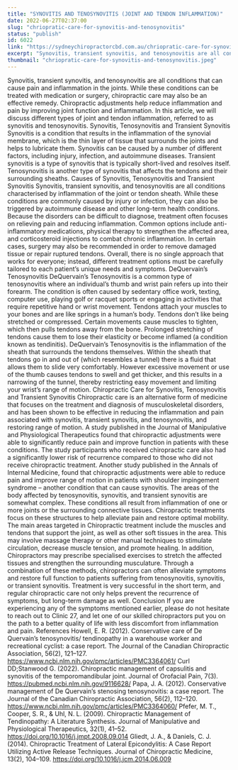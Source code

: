 ```yaml
---
title: "SYNOVITIS AND TENOSYNOVITIS (JOINT AND TENDON INFLAMMATION)"
date: 2022-06-27T02:37:00
slug: "chriopratic-care-for-synovitis-and-tenosynovitis"
status: "publish"
id: 6022
link: "https://sydneychiropractorcbd.com.au/chriopratic-care-for-synovitis-and-tenosynovitis/"
excerpt: "Synovitis, transient synovitis, and tenosynovitis are all conditions that can cause pain and inflammation in the joints. While these conditions can be treated with medication or surgery, chiropractic care may also be an effective remedy. Chiropractic adjustments help reduce inflammation and pain by improving joint function and inflammation. In this article, we will discuss different [&hellip;]"
thumbnail: "chriopratic-care-for-synovitis-and-tenosynovitis.jpeg"
---
```


Synovitis, transient synovitis, and tenosynovitis are all conditions that can cause pain and inflammation in the joints. While these conditions can be treated with medication or surgery, chiropractic care may also be an effective remedy. Chiropractic adjustments help reduce inflammation and pain by improving joint function and inflammation. In this article, we will discuss different types of joint and tendon inflammation, referred to as synovitis and tenosynovitis. Synovitis, Tenosynovitis and Transient Synovitis Synovitis is a condition that results in the inflammation of the synovial membrane, which is the thin layer of tissue that surrounds the joints and helps to lubricate them. Synovitis can be caused by a number of different factors, including injury, infection, and autoimmune diseases. Transient synovitis is a type of synovitis that is typically short-lived and resolves itself. Tenosynovitis is another type of synovitis that affects the tendons and their surrounding sheaths. Causes of Synovitis, Tenosynovitis and Transient Synovitis Synovitis, transient synovitis, and tenosynovitis are all conditions characterised by inflammation of the joint or tendon sheath. While these conditions are commonly caused by injury or infection, they can also be triggered by autoimmune disease and other long-term health conditions. Because the disorders can be difficult to diagnose, treatment often focuses on relieving pain and reducing inflammation. Common options include anti-inflammatory medications, physical therapy to strengthen the affected area, and corticosteroid injections to combat chronic inflammation. In certain cases, surgery may also be recommended in order to remove damaged tissue or repair ruptured tendons. Overall, there is no single approach that works for everyone; instead, different treatment options must be carefully tailored to each patient&#8217;s unique needs and symptoms. DeQuervain’s Tenosynovitis DeQuervain’s Tenosynovitis is a common type of tenosynovitis where an individual’s thumb and wrist pain refers up into their forearm. The condition is often caused by sedentary office work, texting, computer use, playing golf or racquet sports or engaging in activities that require repetitive hand or wrist movement. Tendons attach your muscles to your bones and are like springs in a human’s body. Tendons don’t like being stretched or compressed. Certain movements cause muscles to tighten, which then pulls tendons away from the bone. Prolonged stretching of tendons cause them to lose their elasticity or become inflamed (a condition known as tendinitis). DeQuervain’s Tenosynovitis is the inflammation of the sheath that surrounds the tendons themselves. Within the sheath that tendons go in and out of (which resembles a tunnel) there is a fluid that allows them to slide very comfortably. However excessive movement or use of the thumb causes tendons to swell and get thicker, and this results in a narrowing of the tunnel, thereby restricting easy movement and limiting your wrist’s range of motion. Chiropractic Care for Synovitis, Tenosynovitis and Transient Synovitis Chiropractic care is an alternative form of medicine that focuses on the treatment and diagnosis of musculoskeletal disorders, and has been shown to be effective in reducing the inflammation and pain associated with synovitis, transient synovitis, and tenosynovitis, and restoring range of motion. A study published in the Journal of Manipulative and Physiological Therapeutics found that chiropractic adjustments were able to significantly reduce pain and improve function in patients with these conditions. The study participants who received chiropractic care also had a significantly lower risk of recurrence compared to those who did not receive chiropractic treatment. Another study published in the Annals of Internal Medicine, found that chiropractic adjustments were able to reduce pain and improve range of motion in patients with shoulder impingement syndrome &#8211; another condition that can cause synovitis. The areas of the body affected by tenosynovitis, synovitis, and transient synovitis are somewhat complex. These conditions all result from inflammation of one or more joints or the surrounding connective tissues. Chiropractic treatments focus on these structures to help alleviate pain and restore optimal mobility. The main areas targeted in Chiropractic treatment include the muscles and tendons that support the joint, as well as other soft tissues in the area. This may involve massage therapy or other manual techniques to stimulate circulation, decrease muscle tension, and promote healing. In addition, Chiropractors may prescribe specialised exercises to stretch the affected tissues and strengthen the surrounding musculature. Through a combination of these methods, chiropractors can often alleviate symptoms and restore full function to patients suffering from tenosynovitis, synovitis, or transient synovitis. Treatment is very successful in the short term, and regular chiropractic care not only helps prevent the recurrence of symptoms, but long-term damage as well. Conclusion If you are experiencing any of the symptoms mentioned earlier, please do not hesitate to reach out to Clinic 27, and let one of our skilled chiropractors put you on the path to a better quality of life with less discomfort from inflammation and pain. References Howell, E. R. (2012). Conservative care of De Quervain’s tenosynovitis/ tendinopathy in a warehouse worker and recreational cyclist: a case report. The Journal of the Canadian Chiropractic Association, 56(2), 121–127. https://www.ncbi.nlm.nih.gov/pmc/articles/PMC3364061/ Curl DD;Stanwood G. (2022). Chiropractic management of capsulitis and synovitis of the temporomandibular joint. Journal of Orofacial Pain, 7(3). https://pubmed.ncbi.nlm.nih.gov/9116628/ Papa, J. A. (2012). Conservative management of De Quervain’s stenosing tenosynovitis: a case report. The Journal of the Canadian Chiropractic Association, 56(2), 112–120. https://www.ncbi.nlm.nih.gov/pmc/articles/PMC3364060/ Pfefer, M. T., Cooper, S. R., &amp; Uhl, N. L. (2009). Chiropractic Management of Tendinopathy: A Literature Synthesis. Journal of Manipulative and Physiological Therapeutics, 32(1), 41–52. https://doi.org/10.1016/j.jmpt.2008.09.014 Gliedt, J. A., &amp; Daniels, C. J. (2014). Chiropractic Treatment of Lateral Epicondylitis: A Case Report Utilizing Active Release Techniques. Journal of Chiropractic Medicine, 13(2), 104–109. https://doi.org/10.1016/j.jcm.2014.06.009
